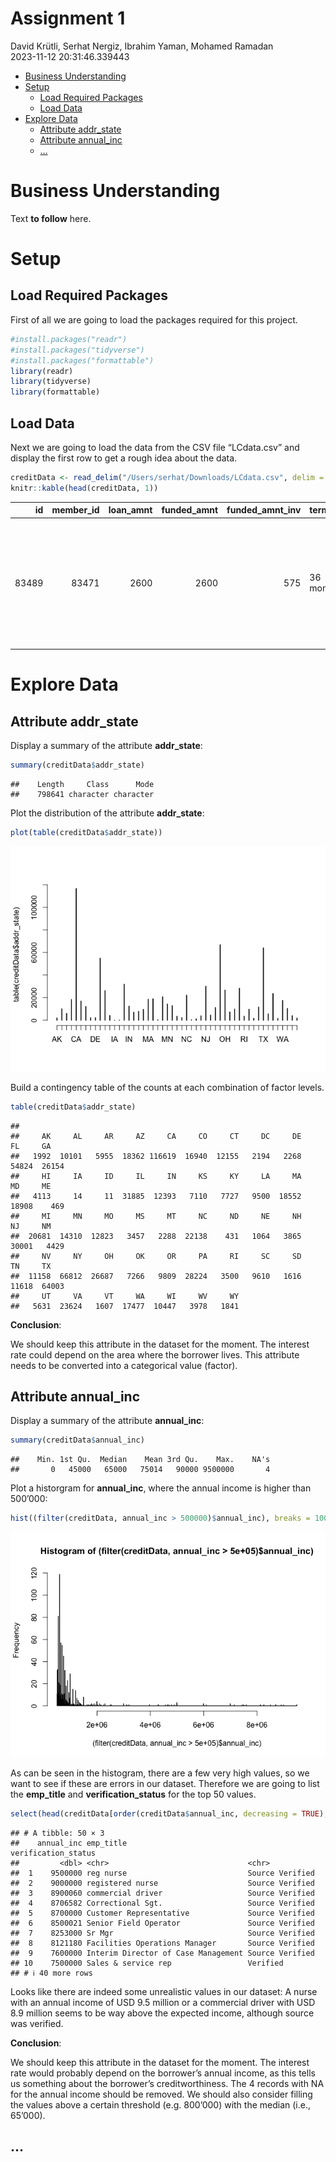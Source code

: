 Assignment 1
================
David Krütli, Serhat Nergiz, Ibrahim Yaman, Mohamed Ramadan<br>
2023-11-12 20:31:46.339443

- [Business Understanding](#business-understanding)
- [Setup](#setup)
  - [Load Required Packages](#load-required-packages)
  - [Load Data](#load-data)
- [Explore Data](#explore-data)
  - [Attribute addr_state](#attribute-addr_state)
  - [Attribute annual_inc](#attribute-annual_inc)
  - […](#section)

# Business Understanding

Text **to follow** here.

# Setup

## Load Required Packages

First of all we are going to load the packages required for this
project.

``` r
#install.packages("readr")
#install.packages("tidyverse")
#install.packages("formattable")
library(readr)
library(tidyverse)
library(formattable)
```

## Load Data

Next we are going to load the data from the CSV file “LCdata.csv” and
display the first row to get a rough idea about the data.

``` r
creditData <- read_delim("/Users/serhat/Downloads/LCdata.csv", delim = ";", escape_double = FALSE, trim_ws = TRUE)
knitr::kable(head(creditData, 1))
```

|    id | member_id | loan_amnt | funded_amnt | funded_amnt_inv | term      | int_rate | installment | emp_title            | emp_length | home_ownership | annual_inc | verification_status | issue_d  | loan_status                                         | pymnt_plan | url                                                                  | desc                                                                                       | purpose | title                   | zip_code | addr_state |  dti | delinq_2yrs | earliest_cr_line | inq_last_6mths | mths_since_last_delinq | mths_since_last_record | open_acc | pub_rec | revol_bal | revol_util | total_acc | initial_list_status | out_prncp | out_prncp_inv | total_pymnt | total_pymnt_inv | total_rec_prncp | total_rec_int | total_rec_late_fee | recoveries | collection_recovery_fee | last_pymnt_d | last_pymnt_amnt | next_pymnt_d | last_credit_pull_d | collections_12_mths_ex_med | mths_since_last_major_derog | policy_code | application_type | annual_inc_joint | dti_joint | verification_status_joint | acc_now_delinq | tot_coll_amt | tot_cur_bal | open_acc_6m | open_il_6m | open_il_12m | open_il_24m | mths_since_rcnt_il | total_bal_il | il_util | open_rv_12m | open_rv_24m | max_bal_bc | all_util | total_rev_hi_lim | inq_fi | total_cu_tl | inq_last_12m |
|------:|----------:|----------:|------------:|----------------:|:----------|---------:|------------:|:---------------------|:-----------|:---------------|-----------:|:--------------------|:---------|:----------------------------------------------------|:-----------|:---------------------------------------------------------------------|:-------------------------------------------------------------------------------------------|:--------|:------------------------|:---------|:-----------|-----:|------------:|:-----------------|---------------:|-----------------------:|-----------------------:|---------:|--------:|----------:|-----------:|----------:|:--------------------|----------:|--------------:|------------:|----------------:|----------------:|--------------:|-------------------:|-----------:|------------------------:|:-------------|----------------:|:-------------|:-------------------|---------------------------:|----------------------------:|------------:|:-----------------|-----------------:|----------:|:--------------------------|---------------:|-------------:|------------:|------------:|-----------:|------------:|------------:|-------------------:|-------------:|--------:|------------:|------------:|-----------:|---------:|-----------------:|-------:|------------:|-------------:|
| 83489 |     83471 |      2600 |        2600 |             575 | 36 months |     8.38 |       81.94 | College Pro Painters | 3 years    | MORTGAGE       |       6500 | Not Verified        | Jun-2007 | Does not meet the credit policy. Status:Charged Off | n          | <https://www.lendingclub.com/browse/loanDetail.action?loan_id=83489> | I would like to refinance my credit card debt to recieve a better rate on the money I owe. | other   | Credit card refinancing | 806xx    | CO         | 6.46 |          NA | NA               |             NA |                     NA |                     NA |       NA |      NA |         0 |         NA |        NA | f                   |         0 |             0 |     2342.01 |          517.27 |         1962.69 |        329.05 |              21.64 |      28.63 |                    0.34 | Mar-2010     |           21.75 | Mar-2010     | Mar-2010           |                         NA |                          NA |           1 | INDIVIDUAL       |               NA |        NA | NA                        |             NA |           NA |          NA |          NA |         NA |          NA |          NA |                 NA |           NA |      NA |          NA |          NA |         NA |       NA |               NA |     NA |          NA |           NA |

# Explore Data

## Attribute addr_state

Display a summary of the attribute **addr_state**:

``` r
summary(creditData$addr_state)
```

    ##    Length     Class      Mode 
    ##    798641 character character

Plot the distribution of the attribute **addr_state**:

``` r
plot(table(creditData$addr_state))
```

![](Assignment-1_files/figure-gfm/unnamed-chunk-4-1.png)<!-- -->

Build a contingency table of the counts at each combination of factor
levels.

``` r
table(creditData$addr_state)
```

    ## 
    ##     AK     AL     AR     AZ     CA     CO     CT     DC     DE     FL     GA 
    ##   1992  10101   5955  18362 116619  16940  12155   2194   2268  54824  26154 
    ##     HI     IA     ID     IL     IN     KS     KY     LA     MA     MD     ME 
    ##   4113     14     11  31885  12393   7110   7727   9500  18552  18908    469 
    ##     MI     MN     MO     MS     MT     NC     ND     NE     NH     NJ     NM 
    ##  20681  14310  12823   3457   2288  22138    431   1064   3865  30001   4429 
    ##     NV     NY     OH     OK     OR     PA     RI     SC     SD     TN     TX 
    ##  11158  66812  26687   7266   9809  28224   3500   9610   1616  11618  64003 
    ##     UT     VA     VT     WA     WI     WV     WY 
    ##   5631  23624   1607  17477  10447   3978   1841

**Conclusion**:

We should keep this attribute in the dataset for the moment. The
interest rate could depend on the area where the borrower lives. This
attribute needs to be converted into a categorical value (factor).

## Attribute annual_inc

Display a summary of the attribute **annual_inc**:

``` r
summary(creditData$annual_inc)
```

    ##    Min. 1st Qu.  Median    Mean 3rd Qu.    Max.    NA's 
    ##       0   45000   65000   75014   90000 9500000       4

Plot a historgram for **annual_inc**, where the annual income is higher
than 500’000:

``` r
hist((filter(creditData, annual_inc > 500000)$annual_inc), breaks = 1000)
```

![](Assignment-1_files/figure-gfm/unnamed-chunk-7-1.png)<!-- -->

As can be seen in the histogram, there are a few very high values, so we
want to see if these are errors in our dataset. Therefore we are going
to list the **emp_title** and **verification_status** for the top 50
values.

``` r
select(head(creditData[order(creditData$annual_inc, decreasing = TRUE), ], 50), annual_inc, emp_title, verification_status)
```

    ## # A tibble: 50 × 3
    ##    annual_inc emp_title                           verification_status
    ##         <dbl> <chr>                               <chr>              
    ##  1    9500000 reg nurse                           Source Verified    
    ##  2    9000000 registered nurse                    Source Verified    
    ##  3    8900060 commercial driver                   Source Verified    
    ##  4    8706582 Correctional Sgt.                   Source Verified    
    ##  5    8700000 Customer Representative             Source Verified    
    ##  6    8500021 Senior Field Operator               Source Verified    
    ##  7    8253000 Sr Mgr                              Source Verified    
    ##  8    8121180 Facilities Operations Manager       Source Verified    
    ##  9    7600000 Interim Director of Case Management Source Verified    
    ## 10    7500000 Sales & service rep                 Verified           
    ## # ℹ 40 more rows

Looks like there are indeed some unrealistic values in our dataset: A
nurse with an annual income of USD 9.5 million or a commercial driver
with USD 8.9 million seems to be way above the expected income, although
source was verified.

**Conclusion**:

We should keep this attribute in the dataset for the moment. The
interest rate would probably depend on the borrower’s annual income, as
this tells us something about the borrower’s creditworthiness. The 4
records with NA for the annual income should be removed. We should also
consider filling the values above a certain threshold (e.g. 800’000)
with the median (i.e., 65’000).

## …
